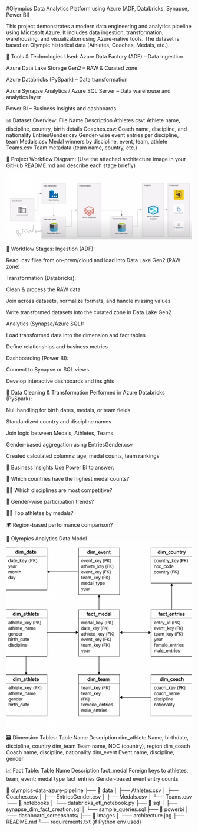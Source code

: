 #Olympics Data Analytics Platform using Azure (ADF, Databricks, Synapse, Power BI)

This project demonstrates a modern data engineering and analytics pipeline using Microsoft Azure. It includes data ingestion, transformation, warehousing, and visualization using Azure-native tools. The dataset is based on Olympic historical data (Athletes, Coaches, Medals, etc.).

🔧 Tools & Technologies Used:
Azure Data Factory (ADF) – Data ingestion

Azure Data Lake Storage Gen2 – RAW & Curated zone

Azure Databricks (PySpark) – Data transformation

Azure Synapse Analytics / Azure SQL Server – Data warehouse and analytics layer

Power BI – Business insights and dashboards

📊 Dataset Overview:
File Name	Description
Athletes.csv: Athlete name, discipline, country, birth details
Coaches.csv: Coach name, discipline, and nationality
EntriesGender.csv	Gender-wise event entries per discipline, team
Medals.csv	Medal winners by discipline, event, team, athlete
Teams.csv	Team metadata (team name, country, etc.)

🔄 Project Workflow Diagram:
(Use the attached architecture image in your GitHub README.md and describe each stage briefly)
![Project Workflow Diagram:](Architecture.jpg)

🔁 Workflow Stages:
Ingestion (ADF):

Read .csv files from on-prem/cloud and load into Data Lake Gen2 (RAW zone)

Transformation (Databricks):

Clean & process the RAW data

Join across datasets, normalize formats, and handle missing values

Write transformed datasets into the curated zone in Data Lake Gen2

Analytics (Synapse/Azure SQL):

Load transformed data into the dimension and fact tables

Define relationships and business metrics

Dashboarding (Power BI):

Connect to Synapse or SQL views

Develop interactive dashboards and insights

🧹 Data Cleaning & Transformation
Performed in Azure Databricks (PySpark):

Null handling for birth dates, medals, or team fields

Standardized country and discipline names

Join logic between Medals, Athletes, Teams

Gender-based aggregation using EntriesGender.csv

Created calculated columns: age, medal counts, team rankings

🧠 Business Insights
Use Power BI to answer:

🥇 Which countries have the highest medal counts?

👨‍💻 Which disciplines are most competitive?

🎯 Gender-wise participation trends?

🧑‍🦰 Top athletes by medals?

🌍 Region-based performance comparison?

🧱 Olympics Analytics Data Model
![Data Model](DML_Diagram.png)

🗃️ Dimension Tables:
Table Name	Description
dim_athlete	Name, birthdate, discipline, country
dim_team	Team name, NOC (country), region
dim_coach	Coach name, discipline, nationality
dim_event	Event name, discipline, gender

📈 Fact Table:
Table Name	Description
fact_medal	Foreign keys to athletes, team, event; medal type
fact_entries	Gender-based event entry counts


📁 olympics-data-azure-pipeline
├── 📂 data
│   ├── Athletes.csv
│   ├── Coaches.csv
│   ├── EntriesGender.csv
│   ├── Medals.csv
│   └── Teams.csv
├── 📂 notebooks
│   └── databricks_etl_notebook.py
├── 📂 sql
│   ├── synapse_dim_fact_creation.sql
│   └── sample_queries.sql
├── 📂 powerbi
│   └── dashboard_screenshots/
├── 📂 images
│   └── architecture.jpg
├── README.md
└── requirements.txt (if Python env used)



                            
